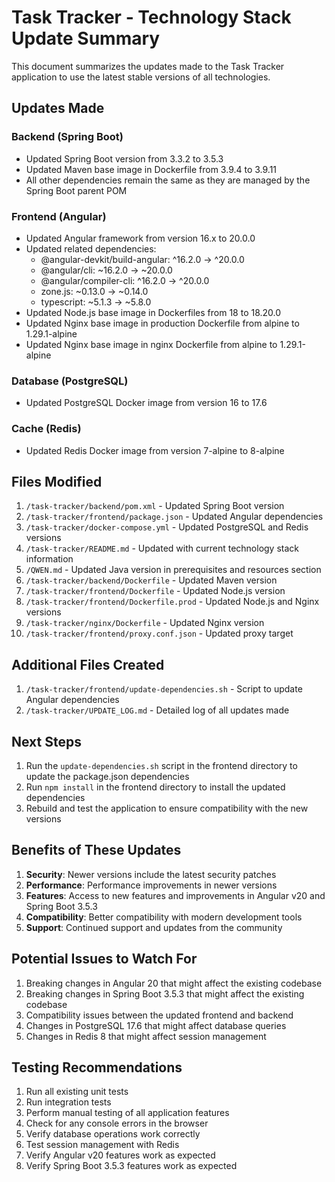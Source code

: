 # Task Tracker - Technology Stack Update Summary

This document summarizes the updates made to the Task Tracker application to use the latest stable versions of all technologies.

## Updates Made

### Backend (Spring Boot)
- Updated Spring Boot version from 3.3.2 to 3.5.3
- Updated Maven base image in Dockerfile from 3.9.4 to 3.9.11
- All other dependencies remain the same as they are managed by the Spring Boot parent POM

### Frontend (Angular)
- Updated Angular framework from version 16.x to 20.0.0
- Updated related dependencies:
  - @angular-devkit/build-angular: ^16.2.0 → ^20.0.0
  - @angular/cli: ~16.2.0 → ~20.0.0
  - @angular/compiler-cli: ^16.2.0 → ^20.0.0
  - zone.js: ~0.13.0 → ~0.14.0
  - typescript: ~5.1.3 → ~5.8.0
- Updated Node.js base image in Dockerfiles from 18 to 18.20.0
- Updated Nginx base image in production Dockerfile from alpine to 1.29.1-alpine
- Updated Nginx base image in nginx Dockerfile from alpine to 1.29.1-alpine

### Database (PostgreSQL)
- Updated PostgreSQL Docker image from version 16 to 17.6

### Cache (Redis)
- Updated Redis Docker image from version 7-alpine to 8-alpine

## Files Modified

1. `/task-tracker/backend/pom.xml` - Updated Spring Boot version
2. `/task-tracker/frontend/package.json` - Updated Angular dependencies
3. `/task-tracker/docker-compose.yml` - Updated PostgreSQL and Redis versions
4. `/task-tracker/README.md` - Updated with current technology stack information
5. `/QWEN.md` - Updated Java version in prerequisites and resources section
6. `/task-tracker/backend/Dockerfile` - Updated Maven version
7. `/task-tracker/frontend/Dockerfile` - Updated Node.js version
8. `/task-tracker/frontend/Dockerfile.prod` - Updated Node.js and Nginx versions
9. `/task-tracker/nginx/Dockerfile` - Updated Nginx version
10. `/task-tracker/frontend/proxy.conf.json` - Updated proxy target

## Additional Files Created

1. `/task-tracker/frontend/update-dependencies.sh` - Script to update Angular dependencies
2. `/task-tracker/UPDATE_LOG.md` - Detailed log of all updates made

## Next Steps

1. Run the `update-dependencies.sh` script in the frontend directory to update the package.json dependencies
2. Run `npm install` in the frontend directory to install the updated dependencies
3. Rebuild and test the application to ensure compatibility with the new versions

## Benefits of These Updates

1. **Security**: Newer versions include the latest security patches
2. **Performance**: Performance improvements in newer versions
3. **Features**: Access to new features and improvements in Angular v20 and Spring Boot 3.5.3
4. **Compatibility**: Better compatibility with modern development tools
5. **Support**: Continued support and updates from the community

## Potential Issues to Watch For

1. Breaking changes in Angular 20 that might affect the existing codebase
2. Breaking changes in Spring Boot 3.5.3 that might affect the existing codebase
3. Compatibility issues between the updated frontend and backend
4. Changes in PostgreSQL 17.6 that might affect database queries
5. Changes in Redis 8 that might affect session management

## Testing Recommendations

1. Run all existing unit tests
2. Run integration tests
3. Perform manual testing of all application features
4. Check for any console errors in the browser
5. Verify database operations work correctly
6. Test session management with Redis
7. Verify Angular v20 features work as expected
8. Verify Spring Boot 3.5.3 features work as expected